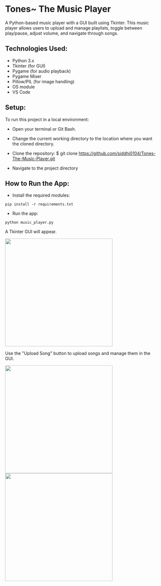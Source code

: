 # Tones~ The Music Player

A Python-based music player with a GUI built using Tkinter. This music player allows users to upload and manage playlists, toggle between play/pause, adjust volume, and navigate through songs.

## Technologies Used:

* Python 3.x
* Tkinter (for GUI)
* Pygame (for audio playback)
* Pygame Mixer
* Pillow/PIL (for image handling)
* OS module
* VS Code

## Setup: 
To run this project in a local environment:

* Open your terminal or Git Bash.
* Change the current working directory to the location where you want the cloned directory.
* Clone the repository:
$ git clone https://github.com/siddhi0104/Tones-The-Music-Player.git

* Navigate to the project directory

## How to Run the App:

* Install the required modules:
```
pip install -r requirements.txt
```
* Run the app:
```
python music_player.py
```
A Tkinter GUI will appear. 

<img src="https://github.com/user-attachments/assets/604d6156-25d3-479a-8a51-3223621c47d1" width="350" height="350">

Use the "Upload Song" button to upload songs and manage them in the GUI.

<img src="https://github.com/user-attachments/assets/17eca39b-4748-4422-89a2-3840eb97bd35" width="350" height="350">


<img src="https://github.com/user-attachments/assets/6a8894df-9589-473c-96a7-7a6039312380" width="350" height="350">


